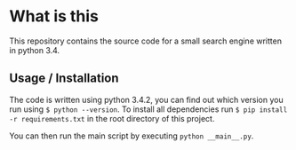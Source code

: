 # What is this

This repository contains the source code for a small search engine written in python 3.4.

## Usage / Installation

The code is written using python 3.4.2, you can find out which version you run using `$ python --version`. To install all dependencies run `$ pip install -r requirements.txt` in the root directory of this project.

You can then run the main script by executing `python __main__.py`.
